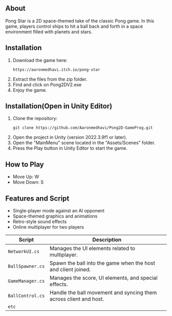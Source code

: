 ## About
Pong Star is a 2D space-themed take of the classic Pong game. In this game, players control ships to hit a ball back and forth in a space environment filled with planets and stars. 

## Installation
1. Download the game here:
   ```
   https://aaronmedhavi.itch.io/pong-star
   ```
2. Extract the files from the zip folder.
3. Find and click on Pong2DV2.exe
4. Enjoy the game.

## Installation(Open in Unity Editor)
1. Clone the repository:
   ```
   git clone https://github.com/Aaronmedhavi/Pong2D-GameProg.git
   ```
2. Open the project in Unity (version 2022.3.9f1 or later).
3. Open the "MainMenu" scene located in the "Assets/Scenes" folder.
4. Press the Play button in Unity Editor to start the game.

## How to Play
  - Move Up: W
  - Move Down: S

## Features and Script
- Single-player mode against an AI opponent
- Space-themed graphics and animations
- Retro-style sound effects
- Online multiplayer for two players

|  Script       | Description                                                  |
| ------------------- | ------------------------------------------------------------ |
| `NetworkUI.cs` | Manages the UI elements related to multiplayer. |
| `BallSpawner.cs` | Spawn the ball into the game when the host and client joined. |
| `GameManager.cs`  | Manages the score, UI elements, and special effects. |
| `BallControl.cs`  | Handle the ball movement and syncing them across client and host. |
| `etc`  | |
